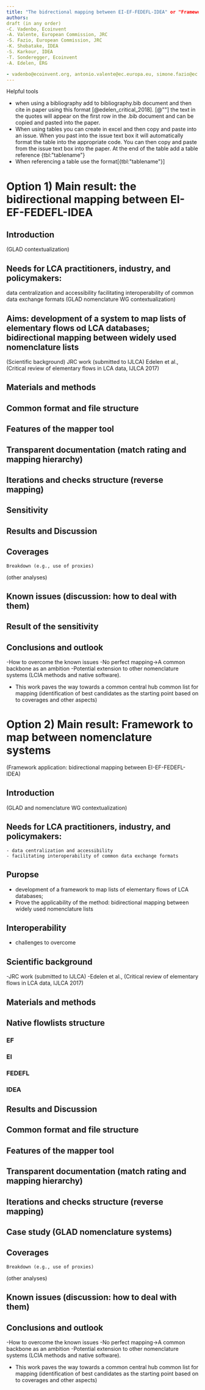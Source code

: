 ```yaml
---
title: "The bidrectional mapping between EI-EF-FEDEFL-IDEA" or "Framework to map between nomenclature systems: based on bidirectional mapping between EI-EF-FEDEFL-IDEA"
authors:
draft (in any order)
-C. Vadenbo, Ecoinvent 
-A. Valente, European Commission, JRC
-S. Fazio, European Commission, JRC
-K. Shobatake, IDEA
-S. Karkour, IDEA
-T. Sonderegger, Ecoinvent
-A. Edelen, ERG

- vadenbo@ecoinvent.org, antonio.valente@ec.europa.eu, simone.fazio@ec.europa.eu, shobatake@tco2.com, karkour@tco2.com, sonderegger@ecoinvent.org,ashley.edelen@erg.com
---
```



Helpful tools
* when using a bibliography add to bibliography.bib document and then cite in paper using this format [@edelen_critical_2018]. [@""] the text in the quotes will appear on the first row in the .bib document and can be copied and pasted into the paper.
* When using tables you can create in excel and then copy and paste into an issue. When you past into the issue text box it will automatically format the table into the appropriate code. You can then copy and paste from the issue text box into the paper. At the end of the table add a table reference {tbl:"tablename"}
* When referencing a table use the format[{tbl:"tablename"}]

# Option 1) Main result: the bidirectional mapping between EI-EF-FEDEFL-IDEA 

## Introduction
(GLAD contextualization)
## Needs for LCA practitioners, industry, and policymakers:
data centralization and accessibility
facilitating interoperability of common data exchange formats
(GLAD nomenclature WG contextualization)
## Aims: development of a system to map lists of elementary flows od LCA databases; bidirectional mapping between widely used nomenclature lists
(Scientific background)
	JRC work (submitted to IJLCA)
	Edelen et al., (Critical review of elementary flows in LCA data, IJLCA 2017)
## Materials and methods
## Common format and file structure 
## Features of the mapper tool
## Transparent documentation (match rating and mapping hierarchy)
## Iterations and checks structure (reverse mapping)
## Sensitivity
## Results and Discussion
## Coverages
	Breakdown (e.g., use of proxies)
(other analyses)
## Known issues (discussion: how to deal with them)
## Result of the sensitivity
## Conclusions and outlook
-How to overcome the known issues
-No perfect mapping->A common backbone as an ambition
-Potential extension to other nomenclature systems (LCIA methods and native software).
- This work paves the way towards a common central hub common list for mapping (identification of best candidates as the starting point based on to coverages and other aspects)




# Option 2) Main result: Framework to map between nomenclature systems
(Framework application: bidirectional mapping between EI-EF-FEDEFL-IDEA)
## Introduction
(GLAD and nomenclature WG contextualization)
## Needs for LCA practitioners, industry, and policymakers:
    - data centralization and accessibility
    - facilitating interoperability of common data exchange formats
## Puropse
-	development of a framework to map lists of elementary flows of LCA databases; 
-	Prove the applicability of the method: bidirectional mapping between widely used nomenclature lists
## Interoperability
- challenges to overcome
## Scientific background
 -JRC work (submitted to IJLCA)
 -Edelen et al., (Critical review of elementary flows in LCA data, IJLCA 2017)
## Materials and methods
## Native flowlists structure
 ### EF
 ### EI
 ### FEDEFL
 ### IDEA
## Results and Discussion
## Common format and file structure 
## Features of the mapper tool
## Transparent documentation (match rating and mapping hierarchy)
## Iterations and checks structure (reverse mapping)
## Case study (GLAD nomenclature systems)
## Coverages
	Breakdown (e.g., use of proxies)
(other analyses)
## Known issues (discussion: how to deal with them)
## Conclusions and outlook
-How to overcome the known issues
-No perfect mapping->A common backbone as an ambition
-Potential extension to other nomenclature systems (LCIA methods and native software).
- This work paves the way towards a common central hub common list for mapping (identification of best candidates as the starting point based on to coverages and other aspects)
